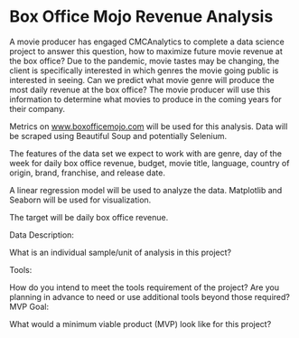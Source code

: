 # Box Office Mojo Revenue Analysis

A movie producer has engaged CMCAnalytics to complete a data science project to answer this question, how to maximize future movie revenue at the box office? Due to the pandemic, movie tastes may be changing, the client is specifically interested in which genres the movie going public is interested in seeing. Can we predict what movie genre will produce the most daily revenue at the box office?  The movie producer will use this information to determine what movies to produce in the coming years for their company. 

Metrics on www.boxofficemojo.com will be used for this analysis.  Data will be scraped using Beautiful Soup and potentially Selenium.  

The features of the data set we expect to work with are genre, day of the week for daily box office revenue, budget, movie title, language, country of origin, brand, franchise, and release date. 

A linear regression model will be used to analyze the data.  Matplotlib and Seaborn will be used for visualization.

The target will be daily box office revenue.


Data Description:

What is an individual sample/unit of analysis in this project?

Tools:

How do you intend to meet the tools requirement of the project?
Are you planning in advance to need or use additional tools beyond those required?
MVP Goal:

What would a minimum viable product (MVP) look like for this project?
